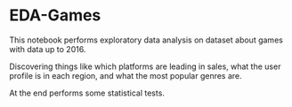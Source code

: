 # EDA-Games
This notebook performs exploratory data analysis on dataset about games with data up to 2016.

Discovering things like which platforms are leading in sales, what the user profile is in each region, and what the most popular genres are.

At the end performs some statistical tests.
